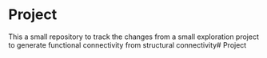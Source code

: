# Project

This a small repository to track the changes from a small exploration project to generate functional connectivity from structural connectivity# Project

